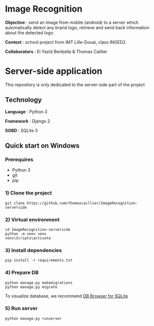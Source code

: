 # Image Recognition
**Objective** : send an image from mobile (android) to a server which automatically detect any brand logo, retrieve and send back information about the detected logo.

**Context** : school project from IMT Lille-Douai,  class INGED2

**Collaborators** : El Yazid Benbella & Thomas Caillier

# Server-side application
This repository is only dedicated to the server-side part of the project

## Technology
**Language** : Python 3

**Framework** : Django 2

**SGBD** : SQLite 3	

## Quick start on Windows
### Prerequires
 - Python 3
 - git
 - pip

### 1) Clone the project
    git clone https://github.com/thomascaillier/ImageRecognition-serverside
### 2) Virtual environment
    cd ImageRecognition-serverside
    python -m venv venv
	venv\Scripts\activate
### 3) Install dependencies
	pip install -r requirements.txt
### 4) Prepare DB
    python manage.py makemigrations
    python manage.py migrate
To visualize database, we recommend [DB Browser for SQLite](https://sqlitebrowser.org/)
### 5) Run server
    python manage.py runserver